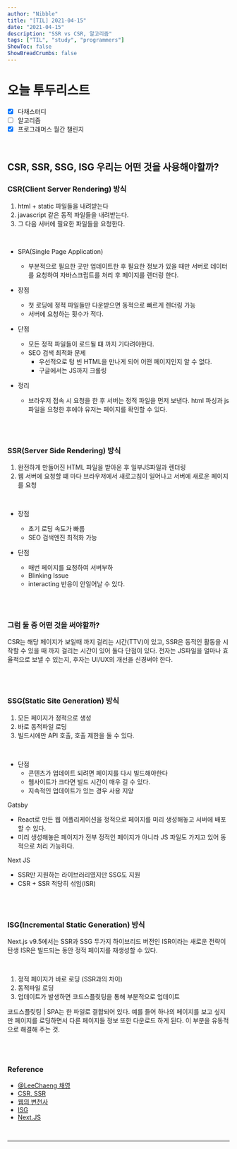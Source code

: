```yaml
---
author: "Nibble"
title: "[TIL] 2021-04-15"
date: "2021-04-15"
description: "SSR vs CSR, 알고리즘"
tags: ["TIL", "study", "programmers"]
ShowToc: false
ShowBreadCrumbs: false
---
```


# 오늘 투두리스트
- [x] 다채스터디
- [ ] 알고리즘
- [x] 프로그래머스 월간 챌린지

<br />


## CSR, SSR, SSG, ISG 우리는 어떤 것을 사용해야할까?


### CSR(Client Server Rendering) 방식
1. html + static 파일들을 내려받는다
2. javascript 같은 동적 파일들을 내려받는다.
3. 그 다음 서버에 필요한 파일들을 요청한다.

<br />

- SPA(Single Page Application)
  - 부분적으로 필요한 곳만 업데이트한 후 필요한 정보가 있을 때만 서버로 데이터를 요청하여 자바스크립트를 처리 후 페이지를 렌더링 한다.

- 장점
  - 첫 로딩에 정적 파일들만 다운받으면 동적으로 빠르게 렌더링 가능
  - 서버에 요청하는 횟수가 적다.
- 단점
  - 모든 정적 파일들이 로드될 떄 까지 기다려야한다.
  - SEO 검색 최적화 문제
    - 우선적으로 텅 빈 HTML을 만나게 되어 어떤 페이지인지 알 수 없다.
    - 구글에서는 JS까지 크롤링
- 정리
  - 브라우저 접속 시 요청을 한 후 서버는 정적 파일을 먼저 보낸다. html 파싱과 js파일을 요청한 후에야 유저는 페이지를 확인할 수 있다.

<br />
<br />

### SSR(Server Side Rendering) 방식
1. 완전하게 만들어진 HTML 파일을 받아온 후 일부JS파일과 렌더링
2. 웹 서버에 요청할 떄 마다 브라우저에서 새로고침이 일어나고 서버에 새로운 페이지를 요청

<br />

- 장점
  - 초기 로딩 속도가 빠름
  - SEO 검색엔진 최적화 가능

- 단점
  - 매번 페이지를 요청하여 서버부하
  - Blinking Issue
  - interacting 반응이 안일어날 수 있다.

<br />
<br />

### 그럼 둘 중 어떤 것을 써야할까?
CSR는 해당 페이지가 보일때 까지 걸리는 시간(TTV)이 있고, SSR은 동적인 활동을 시작할 수 있을 때 까지 걸리는 시간이 있어 둘다 단점이 있다. 전자는 JS파일을 얼마나 효율적으로 보낼 수 있는지, 후자는 UI/UX의 개선을 신경써야 한다.

<br />
<br />

### SSG(Static Site Generation) 방식
1. 모든 페이지가 정적으로 생성
2. 바로 동적파일 로딩
3. 빌드시에만 API 호출, 호출 제한을 둘 수 있다.

<br />

- 단점
  - 콘텐츠가 업데이트 되려면 페이지를 다시 빌드해야한다
  - 웹사이트가 크다면 빌드 시간이 매우 길 수 있다.
  - 지속적인 업데이트가 있는 경우 사용 지양

Gatsby
- React로 만든 웹 어플리케이션을 정적으로 페이지를 미리 생성해놓고 서버에 배포할 수 있다.
- 미리 생성해놓은 페이지가 전부 정적인 페이지가 아니라 JS 파일도 가지고 있어 동적으로 처리 가능하다.

Next JS
- SSR만 지원하는 라이브러리였지만 SSG도 지원
- CSR + SSR 적당히 섞임(ISR)


<br />
<br />

### ISG(Incremental Static Generation) 방식
Next.js v9.5에서는 SSR과 SSG 두가지 하이브리드 버전인 ISR이라는 새로운 전략이 탄생
ISR은 빌드되는 동안 정적 페이지를 재생성할 수 있다.

<br />

1. 정적 페이지가 바로 로딩 (SSR과의 차이)
2. 동적파일 로딩
3. 업데이트가 발생하면 코드스플릿팅을 통해 부분적으로 업데이트

코드스플릿팅 | SPA는 한 파일로 결합되어 있다. 예를 들어 하나의 페이지를 보고 싶지만 페이지를 로딩하면서 다른 페이지들 정보 또한 다운로드 하게 된다. 이 부분을 유동적으로 해결해 주는 것.

<br />
<br />

### Reference
- [@LeeChaeng 채영](https://www.notion.so/nibble2/2021-04-15-Next-js-d62aabcec42b44499ec32f5671f8b0b9)
- [CSR, SSR](https://velog.io/@namezin/CSR-SSR)
- [웹의 변천사](https://velog.io/@kysung95/SSR-vs-CSR-%EB%8B%B9%EC%8B%A0%EC%9D%98-%EC%84%A0%ED%83%9D%EC%9D%80-feat.-ssg)
- [ISG](https://blog.logrocket.com/incremental-static-regeneration-with-next-js/)
- [Next.JS](https://velopert.com/3293)


<br />

---

<br />